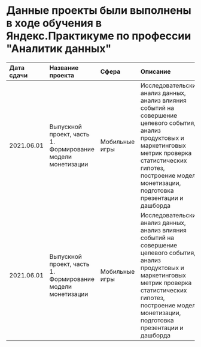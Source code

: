 # Данные проекты были выполнены в ходе обучения в Яндекс.Практикуме по профессии "Аналитик данных"
| Дата сдачи | Название проекта | Сфера | Описание | Стек |
|:----| :-------------- | :--- |:--------|:----|
|2021.06.01| Выпускной проект, часть 1. Формирование модели монетизации | Мобильные игры | Исследовательский анализ данных, анализ влияния событий на совершение целевого события, анализ продуктовых и маркетинговых метрик проверка статистических гипотез, построение модели монетизации, подготовка презентации и дашборда |```pandas, seaborn, matplotlib, plotly, numpy, datetime, scipy, tableau, powerpoint```
|2021.06.01| Выпускной проект, часть 1. Формирование модели монетизации | Мобильные игры | Исследовательский анализ данных, анализ влияния событий на совершение целевого события, анализ продуктовых и маркетинговых метрик проверка статистических гипотез, построение модели монетизации, подготовка презентации и дашборда |```pandas, seaborn, matplotlib, plotly, numpy, datetime, scipy, tableau, powerpoint```

